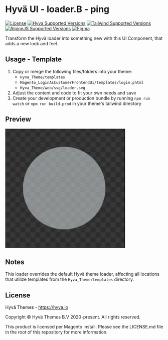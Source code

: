 # Hyvä UI - loader.B - ping

[![License]](../../../LICENSE.md)
[![Hyva Supported Versions]](https://docs.hyva.io/hyva-ui-library/getting-started.html)
[![Tailwind Supported Versions]](https://tailwindcss.com/)
[![AlpineJS Supported Versions]](https://alpinejs.dev/)
[![Figma]](https://www.figma.com/@hyva)

Transform the Hyvä loader into something new with this UI Component, that adds a new look and feel.

## Usage - Template

1. Copy or merge the following files/folders into your theme:
   * `Hyva_Theme/templates`
   * `Magento_LoginAsCustomerFrontendUi/templates/login.phtml`
   * `Hyva_Theme/web/svg/loader.svg`
2. Adjust the content and code to fit your own needs and save
3. Create your development or production bundle by running `npm run watch` or `npm run build-prod` in your
   theme's tailwind directory

## Preview

![Loader in action](./media/B-ping.webp)

## Notes

This loader overrides the default Hyvä theme loader, affecting all locations that utilize templates from the `Hyva_Theme/templates` directory.

## License

Hyvä Themes - https://hyva.io

Copyright © Hyvä Themes B.V 2020-present. All rights reserved.

This product is licensed per Magento install. Please see the LICENSE.md file in the root of this repository for more
information.

[License]: https://img.shields.io/badge/License-004d32?style=for-the-badge "Link to Hyvä License"
[Figma]: https://img.shields.io/badge/Figma-gray?style=for-the-badge&logo=Figma "Link to Figma"

[Hyva Supported Versions]: https://img.shields.io/badge/Hyv%C3%A4-1.2,_1.3-0A23B9?style=for-the-badge&labelColor=0A144B "Hyvä Supported Versions"
[Tailwind Supported Versions]: https://img.shields.io/badge/Tailwind-3-06B6D4?style=for-the-badge&logo=TailwindCSS "Tailwind Supported Versions"
[AlpineJS Supported Versions]: https://img.shields.io/badge/AlpineJS-3-8BC0D0?style=for-the-badge&logo=alpine.js "AlpineJS Supported Versions"
